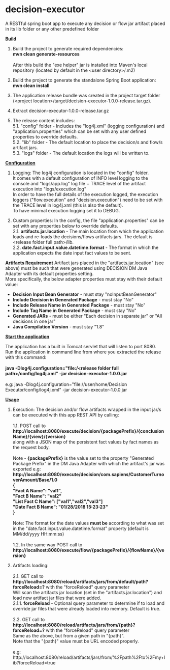 # decision-executor
A RESTful spring boot app to execute any decision or flow jar artifact placed in its lib folder or any other predefined folder

<u>**Build**</u>

1. Build the project to generate required dependencies:<br>
**mvn clean generate-resources**
<br><br>
After this build the "exe helper" jar is installed into Maven's local repository (located by default in the \<user directory\>/.m2)
 
2. Build the project to generate the standalone Spring Boot application:<br>
**mvn clean install**

3. The application release bundle was created in the project target folder (\<project location\>/target/decision-executor-1.0.0-release.tar.gz).

4. Extract decision-executor-1.0.0-release.tar.gz

5. The release content includes:<br>
5.1. "config" folder - Includes the "log4j.xml" (logging configuration) and "application.properties" which can be set with any user defined properties to override defaults.<br>
5.2. "lib" folder - The default location to place the decision/s and flow/s artifact jars.<br>
5.3. "logs" folder - The default location the logs will be written to.

<u>**Configuration**</u>

1. Logging: The log4j configuration is located in the "config" folder.<br>
It comes with a default configuration of INFO level logging to the console and "logs/app.log" log file + TRACE level of the artifact execution into "logs/execution.log"<br>
In order to have the full details of the execution logged, the execution loggers ("flow.execution" and "decision.execution") need to be set with the TRACE level in log4j.xml (this is also the default).<br>
To have minimal execution logging set it to DEBUG.

2. Custom properties: In the config, the file "application.properties" can be set with any properties below to override defaults.<br>
2.1. **artifacts.jar.location** - The main location from which the application loads and re-loads the decisions/flows artifacts jars. The default is \<release folder full path\>/lib.<br>
2.2. **date.fact.input.value.datetime.format** - The format in which the application expects the date input fact values to be sent.

<u>**Artifacts Requirement**</u>
Artifact jars placed in the "artifacts.jar.location" (see above) must be such that were generated using DECISION DM Java Adapter with its default properties setting.<br>
More specifically, the below adapter properties must stay with their default value:
- **Decision Input Bean Generator** - must stay "noInputBeanGenerator"
- **Include Decision in Generated Package** - must stay "No"
- **Include Release Name in Generated Package** - must stay "No"
- **Include Tag Name in Generated Package** - must stay "No"
- **Generated JARs** - must be either "Each decision in separate jar" or "All decisions in one jar"
- **Java Compilation Version** - must stay "1.8"

<u>**Start the application**</u>

The application has a built in Tomcat servlet that will listen to port 8080.<br>
Run the application in command line from where you extracted the release with this command:
<br><br>
**java -Dlog4j.configuration="file:/\<release folder full path\>/config/log4j.xml" -jar decision-executor-1.0.0.jar**
<br><br>
e.g: java -Dlog4j.configuration="file://user/home/Decision Executor/config/log4j.xml" -jar decision-executor-1.0.0.jar

<u>**Usage**</u>
1. Execution: The decision and/or flow artifacts wrapped in the input jar/s can be executed with this app REST API by calling:<br><br>
1.1. POST call to **http://localhost:8080/execute/decision/{packagePrefix}/{conclusionName}/{view}/{version}** <br>
along with a JSON map of the persistent fact values by fact names as the request body.<br><br>
Note - **{packagePrefix}** is the value set to the property "Generated Package Prefix" in the DM Java Adapter with which the artifact's jar was exported
e.g:<br>
**http://localhost:8080/execute/decision/com.sapiens/CustomerTurnoverAmount/Base/1.0<br>
{<br>
    "Fact A Name": "val1",<br>
    "Fact B Name": "val2"<br>
    "List Fact C Name": ["val1","val2","val3"]<br>
    "Date Fact B Name": "01/28/2018 15:23:23"<br>
}**<br><br>
Note: The format for the date values **must be** according to what was set in the "date.fact.input.value.datetime.format" property (default is MM/dd/yyyy HH:mm:ss)<br><br>
1.2. In the same way POST call to **http://localhost:8080/execute/flow/{packagePrefix}/{flowName}/{version}**

2. Artifacts loading:<br><br>
2.1. GET call to **http://localhost:8080/reload/artifacts/jars/from/default/path?forceReload=?** with the "forceReload" query parameter<br>
Will scan the artifacts jar location (set in the "artifacts.jar.location") and load new artifact jar files that were added.<br>
2.1.1. **forceReload** - Optional query parameter to determine if to load and override jar files that were already loaded into memory. Default is true.<br><br>
2.2. GET call to **http://localhost:8080/reload/artifacts/jars/from/{path}?forceReload=?** with the "forceReload" query parameter<br>
Same as the above, but from a given path in "{path}".<br>
Note that the "{path}" value must be URL encoded properly.<br><br>
e.g:<br>
http://localhost:8080/reload/artifacts/jars/from/%2Fpath%2Fto%2Fmy+lib?forceReload=true
